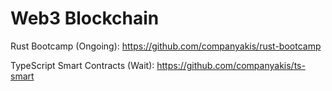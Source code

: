 # Web3 Blockchain

Rust Bootcamp (Ongoing):
https://github.com/companyakis/rust-bootcamp

TypeScript Smart Contracts (Wait):
https://github.com/companyakis/ts-smart




